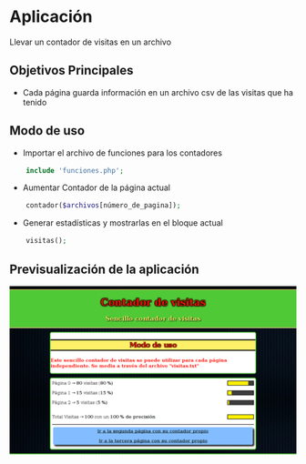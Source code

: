 # Aplicación
Llevar un contador de visitas en un archivo

## Objetivos Principales
- Cada página guarda información en un archivo csv de las visitas que ha tenido

## Modo de uso
- Importar el archivo de funciones para los contadores
```php
    include 'funciones.php';
```
- Aumentar Contador de la página actual
```php
    contador($archivos[número_de_pagina]);
```

- Generar estadísticas y mostrarlas en el bloque actual
```php
    visitas();
```

## Previsualización de la aplicación
![GitHub Logo](preview.png)
